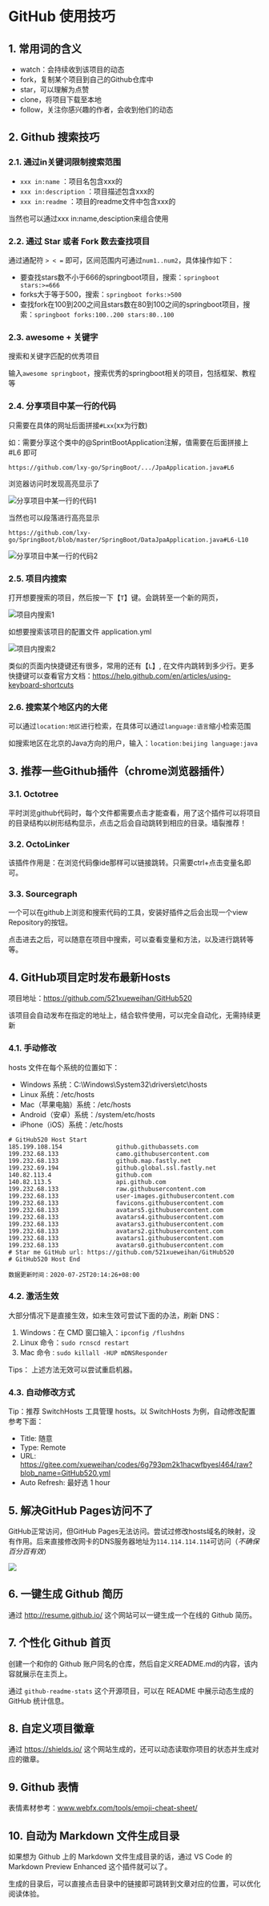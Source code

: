 # GitHub 使用技巧

## 1. 常用词的含义

- watch：会持续收到该项目的动态
- fork，复制某个项目到自己的Github仓库中
- star，可以理解为点赞
- clone，将项目下载至本地
- follow，关注你感兴趣的作者，会收到他们的动态

## 2. Github 搜索技巧

### 2.1. 通过in关键词限制搜索范围

- `xxx in:name` ：项目名包含xxx的
- `xxx in:description` ：项目描述包含xxx的
- `xxx in:readme` ：项目的readme文件中包含xxx的

当然也可以通过xxx in:name,desciption来组合使用

### 2.2. 通过 Star 或者 Fork 数去查找项目

通过通配符 `> < =` 即可，区间范围内可通过`num1..num2`，具体操作如下：

- 要查找stars数不小于666的springboot项目，搜索：`springboot  stars:>=666`
- forks大于等于500，搜索：`springboot forks:>500`
- 查找fork在100到200之间且stars数在80到100之间的springboot项目，搜索：`springboot forks:100..200 stars:80..100`

### 2.3. awesome + 关键字

搜索和关键字匹配的优秀项目

输入`awesome springboot`，搜索优秀的springboot相关的项目，包括框架、教程等

### 2.4. 分享项目中某一行的代码

只需要在具体的网址后面拼接`#Lxx`(xx为行数)

如：需要分享这个类中的@SprintBootApplication注解，值需要在后面拼接上#L6 即可

```
https://github.com/lxy-go/SpringBoot/.../JpaApplication.java#L6
```

浏览器访问时发现高亮显示了

![分享项目中某一行的代码1](images/20190421130608145_19338.jpg)

当然也可以段落进行高亮显示

```
https://github.com/lxy-go/SpringBoot/blob/master/SpringBoot/DataJpaApplication.java#L6-L10
```

![分享项目中某一行的代码2](images/20190421130615530_6615.jpg)

### 2.5. 项目内搜索

打开想要搜索的项目，然后按一下【`T`】键。会跳转至一个新的网页，

![项目内搜索1](images/20190421130854204_15235.jpg)

如想要搜索该项目的配置文件 application.yml

![项目内搜索2](images/20190421130901747_7542.jpg)

类似的页面内快捷键还有很多，常用的还有【`L`】, 在文件内跳转到多少行。更多快捷键可以查看官方文档：https://help.github.com/en/articles/using-keyboard-shortcuts

### 2.6. 搜索某个地区内的大佬

可以通过`location:地区`进行检索，在具体可以通过`language:语言`缩小检索范围

如搜索地区在北京的Java方向的用户，输入：`location:beijing language:java`

## 3. 推荐一些Github插件（chrome浏览器插件）

### 3.1. Octotree

平时浏览github代码时，每个文件都需要点击才能查看，用了这个插件可以将项目的目录结构以树形结构显示，点击之后会自动跳转到相应的目录。墙裂推荐！

### 3.2. OctoLinker

该插件作用是：在浏览代码像ide那样可以链接跳转。只需要ctrl+点击变量名即可。

### 3.3. Sourcegraph

一个可以在github上浏览和搜索代码的工具，安装好插件之后会出现一个view Repository的按钮。

点击进去之后，可以随意在项目中搜索，可以查看变量和方法，以及进行跳转等等。

## 4. GitHub项目定时发布最新Hosts

项目地址：https://github.com/521xueweihan/GitHub520

该项目会自动发布在指定的地址上，结合软件使用，可以完全自动化，无需持续更新

### 4.1. 手动修改

hosts 文件在每个系统的位置如下：

- Windows 系统：C:\Windows\System32\drivers\etc\hosts
- Linux 系统：/etc/hosts
- Mac（苹果电脑）系统：/etc/hosts
- Android（安卓）系统：/system/etc/hosts
- iPhone（iOS）系统：/etc/hosts

```
# GitHub520 Host Start
185.199.108.154               github.githubassets.com
199.232.68.133                camo.githubusercontent.com
199.232.68.133                github.map.fastly.net
199.232.69.194                github.global.ssl.fastly.net
140.82.113.4                  github.com
140.82.113.5                  api.github.com
199.232.68.133                raw.githubusercontent.com
199.232.68.133                user-images.githubusercontent.com
199.232.68.133                favicons.githubusercontent.com
199.232.68.133                avatars5.githubusercontent.com
199.232.68.133                avatars4.githubusercontent.com
199.232.68.133                avatars3.githubusercontent.com
199.232.68.133                avatars2.githubusercontent.com
199.232.68.133                avatars1.githubusercontent.com
199.232.68.133                avatars0.githubusercontent.com
# Star me GitHub url: https://github.com/521xueweihan/GitHub520
# GitHub520 Host End

数据更新时间：2020-07-25T20:14:26+08:00
```

### 4.2. 激活生效

大部分情况下是直接生效，如未生效可尝试下面的办法，刷新 DNS：

1. Windows：在 CMD 窗口输入：`ipconfig /flushdns`
2. Linux 命令：`sudo rcnscd restart`
3. Mac 命令`：sudo killall -HUP mDNSResponder`

Tips： 上述方法无效可以尝试重启机器。

### 4.3. 自动修改方式

Tip：推荐 SwitchHosts 工具管理 hosts。以 SwitchHosts 为例，自动修改配置参考下面：

- Title: 随意
- Type: Remote
- URL: https://gitee.com/xueweihan/codes/6g793pm2k1hacwfbyesl464/raw?blob_name=GitHub520.yml
- Auto Refresh: 最好选 1 hour

## 5. 解决GitHub Pages访问不了

GitHub正常访问，但GitHub Pages无法访问。尝试过修改hosts域名的映射，没有作用。后来直接修改网卡的DNS服务器地址为`114.114.114.114`可访问（*不确保百分百有效*）

![](images/20201105231308260_23184.png)

## 6. 一键生成 Github 简历

通过 http://resume.github.io/ 这个网站可以一键生成一个在线的 Github 简历。

## 7. 个性化 Github 首页

创建一个和你的 Github 账户同名的仓库，然后自定义README.md的内容，该内容就展示在主页上。

通过 `github-readme-stats` 这个开源项目，可以在 README 中展示动态生成的 GitHub 统计信息。

## 8. 自定义项目徽章

通过 https://shields.io/ 这个网站生成的，还可以动态读取你项目的状态并生成对应的徽章。

## 9. Github 表情

表情素材参考：www.webfx.com/tools/emoji-cheat-sheet/

## 10. 自动为 Markdown 文件生成目录

如果想为 Github 上的 Markdown 文件生成目录的话，通过 VS Code 的 Markdown Preview Enhanced 这个插件就可以了。

生成的目录后，可以直接点击目录中的链接即可跳转到文章对应的位置，可以优化阅读体验。
































